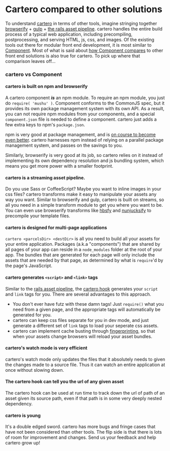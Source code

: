 # Cartero compared to other solutions

To understand [cartero](https://github.com/rotundasoftware/cartero) in terms of other tools, imagine stringing together [browserify](http://browserify.org/) + [gulp](http://gulpjs.com/) + [the rails asset pipeline](http://guides.rubyonrails.org/asset_pipeline.html). cartero handles the entire build process of a typical web application, including precompiling, postprocessing, and serving HTML, js, css, and images. Of the existing tools out there for modular front end development, it is most similar to [Component](https://github.com/component/component). Most of what is said about [how Component compares](https://github.com/component/guide/blob/master/component/vs.md) to other front end solutions is also true for cartero. To pick up where that comparison leaves off... 

### cartero vs Component

#### cartero is built on npm and browserify

A cartero component ***is*** an npm module. To require an npm module, you just do `require( 'mushu' )`. Component conforms to the CommonJS spec, but it provides its own package management system with its own API. As a result, you can not require npm modules from your components, and a special `component.json` file is needed to define a component. cartero just adds a few extra keys to npm's `package.json`.

npm is very good at package management, and is [on course to become even better](http://techcrunch.com/2014/02/11/npm/). cartero harnesses npm instead of relying on a parallel package management system, and passes on the savings to you.

Similarly, browserify is very good at its job, so cartero relies on it instead of implementing its own dependency resolution and js bundling system, which means you get more power with a smaller footprint. 

#### cartero is a streaming asset pipeline.

Do you use Sass or CoffeeScript? Maybe you want to inline images in your css files? cartero transforms make it easy to manipulate your assets any way you want. Similar to browserify and gulp, cartero is built on streams, so all you need in a simple transform module to get you where you want to be. You can even use browserify transforms like [hbsfy](https://github.com/epeli/node-hbsfy) and [nunjucksify](https://github.com/rotundasoftware/nunjucksify) to precompile your template files.

#### cartero is designed for multi-page applications

`cartero <parcelsDir> <destDir>` is all you need to build all your assets for your entire application. Packages (a.k.a "components") that are shared by all pages of your app can reside in a `node_modules` folder at the root of your app. The bundles that are generated for each page will only include the assets that are needed by that page, as determined by what is `require`'d by the page's JavaScript.

#### cartero generates `<script>` and `<link>` tags

Similar to the [rails asset pipeline](http://guides.rubyonrails.org/asset_pipeline.html), the [cartero hook](https://github.com/rotundasoftware/cartero-node-hook) generates your `script` and `link` tags for you. There are several advantages to this approach.

  * You don't ever have futz with these damn tags! Just `require()` what you need from a given page, and the appropriate tags will automatically be generated for you.
  * cartero can keep css files separate for you in dev mode, and just generate a different set of `link` tags to load your seperate css assets.
  * cartero can implement cache busting through [fingerprinting](http://guides.rubyonrails.org/asset_pipeline.html#what-is-fingerprinting-and-why-should-i-care-questionmark), so that when your assets change browsers will reload your asset bundles.

#### cartero's watch mode is very efficient

cartero's watch mode only updates the files that it absolutely needs to given the changes made to a source file. Thus it can watch an entire application at once without slowing down.

#### The cartero hook can tell you the url of any given asset

The cartero hook can be used at run time to track down the url of path of an asset given its source path, even if that path is in some very deeply nested dependency.

#### cartero is young

It's a double edged sword. cartero has more bugs and fringe cases that have not been considered than other tools. The flip side is that there is lots of room for improvement and changes. Send us your feedback and help cartero grow up!
